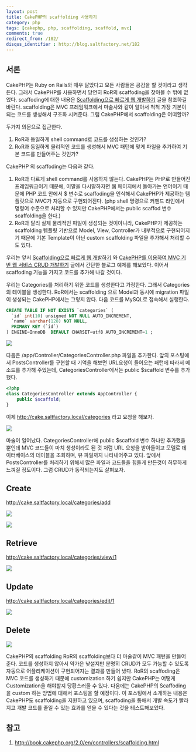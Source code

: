 ```yaml
---
layout: post
title: CakePHP의 scaffolding 사용하기
category: php
tags: [cakephp, php, scaffolding, scaffold, mvc]
comments: true
redirect_from: /182/
disqus_identifier : http://blog.saltfactory.net/182
---
```


## 서론

CakePHP는 Ruby on Rails와 매우 닮았다고 모든 사람들은 공감을 할 것이라고 생각든다. 그래서 CakePHP를 사용하면서 당연히 RoR의 scaffoding을 찾아볼 수 밖에 없었다. scaffoding에 대한 내용은 [Scaffolding으로 빠르게 웹 개발하기](http://blog.saltfactory.net/177) 글을 참조하길 바란다. scaffolding은 MVC 프레임워크에서 마술사와 같이 알아서 척척 가장 기본이 되는 코드를 생성해서 구조화 시켜준다. 그럼 CakePHP에서 scaffolding은 어떠할까?

두가지 의문으로 접근한다.
1. RoR과 동일하게 shell command로 코드를 생성하는 것인가?
2. RoR과 동일하게 물리적인 코드를 생성해서 MVC 패턴에 맞게 파일을 추가하여 기본 코드를 만들어주는 것인가?

CakePHP 의 scaffoding는 다음과 같다.
1. RoR과 다르게 shell command를 사용하지 않는다. CakePHP는 PHP로 만들어진 프레임워크이기 때문에, 이말을 다시말하자면 웹 페이지에서 돌아가는 언어이기 때문에 PHP 코드 안에서 $ 변수로 scaffoding을 인식해서 CakePHP가 제공하는 템플릿으로 MVC가 자동으로 구현되어진다. (php shell 명령으로 커멘드 라인에서 명령어 수준으로 처리할 수 있지만 CakePHP에서는 public scaffod 변수 scaffolding을 한다.)
2. RoR과 달리 실제 물리적인 파일이 생성되는 것이아니라, CakePHP가 제공하는 scaffolding 템플릿 기반으로 Model, View, Controller가 내부적으로 구현되어지기 때문에 기본 Template이 아닌 custom scaffolding 파일을 추가해서 처리할 수도 있다.

우리는 앞서 [Scaffolding으로 빠르게 웹 개발하기](http://blog.saltfactory.net/177) 와 [CakePHP를 이용하여 MVC 기반 웹 서비스 CRUD 개발하기](http://blog.saltfactory.net/181) 글에서 간단한 블로그 예제를 해보았다. 이어서 scaffoding 기능을 가지고 코드를 추가해 나갈 것이다.

<!--more-->

우리는 Categories를 처리하기 위한 코드를 생성한다고 가정한다. 그래서 Categories의 테이블을 생성한다. RoR에서는 scaffolding 으로 Model과 동시에 migration 파일이 생성되는 CakePHP에서는 그렇지 않다. 다음 코드를 MySQL로 접속해서 실행한다.

```sql
CREATE TABLE IF NOT EXISTS `categories` (
  `id` int(10) unsigned NOT NULL AUTO_INCREMENT,
  `name` varchar(128) NOT NULL,
  PRIMARY KEY (`id`)
) ENGINE=InnoDB  DEFAULT CHARSET=utf8 AUTO_INCREMENT=1 ;
```

![](http://hbn-blog-assets.s3.ap-northeast-2.amazonaws.com/saltfactory/images/833f7d68-6dae-40e3-901c-a56412ab2fe0)

다음은 /app/Controller/CategoriesController.php 파일을 추가한다. 앞의 포스팅에서 PostsController를 구현할 때 기억을 해보면 URL요청이 들어오는 패턴에 따라서 메소드를 추가해 주었는데, CategoriesController에서는 public $scaffold 변수를 추가했다.

```php
<?php
class CategoriesController extends AppController {
    public $scaffold;
}
```

이제 http://cake.saltfactory.local/categories 라고 요청을 해보자.

![](http://hbn-blog-assets.s3.ap-northeast-2.amazonaws.com/saltfactory/images/dfac0e9a-d43a-4545-9d9e-44f44a8a0f30)

마술이 일어났다. CategoriesController에 public $scaffold 변수 하나만 추가했을 뿐인데 MVC 코드들이 마치 생성이라도 된 것 처럼 URL 요청을 받아들이고 모델로 데이터베이스의 테이블을 조회하며, 뷰 파일까지 나타내어주고 있다. 앞에서 PostsController를 처리하기 위해서 많은 파일과 코드들을 힘들게 만든것이 허무하게 느껴질 정도이다. 그럼 CRUD가 동작되는지도 살펴보자.

## Create

http://cake.saltfactory.local/categories/add

![](http://hbn-blog-assets.s3.ap-northeast-2.amazonaws.com/saltfactory/images/7e79f213-54c8-4924-9840-90e645a79a4d)

![](http://hbn-blog-assets.s3.ap-northeast-2.amazonaws.com/saltfactory/images/b8fa32f5-fd91-4fb2-8fb8-05d6fe4c8585)

## Retrieve

http://cake.saltfactory.local/categories/view/1

![](http://hbn-blog-assets.s3.ap-northeast-2.amazonaws.com/saltfactory/images/4ceb33b9-16b4-46c4-bfe4-b12b9785ecf2)

## Update

http://cake.saltfactory.local/categories/edit/1

![](http://hbn-blog-assets.s3.ap-northeast-2.amazonaws.com/saltfactory/images/c7cdbd94-2b90-4fd8-b275-678ca8baa586)

## Delete

![](http://hbn-blog-assets.s3.ap-northeast-2.amazonaws.com/saltfactory/images/dceff601-3faf-49da-b544-053fe89436a2)

CakePHP의 scaffolding RoR의 scaffolding보다 더 마술같이 MVC 패턴을 만들어준다. 코드를 생성하지 않아서 약가은 낯설지만 분명히 CRUD가 모두 가능할 수 있도록 자동으로 어플리케이션이 구현되어지는 결과를 만들어 냈다. RoR의 scaffoding은 MVC 코드를 생성하기 때문에 customization 하기 쉽지만 CakePHP는 어떻게 Customization을 해야할지 당황스러울 수 있다. 다음에는 CakePHP의 Scaffoding을 custom 하는 방법에 대해서 포스팅을 할 예정이다. 이 포스팅에서 소개하는 내용은 CakePHP도 scaffolding을 지원하고 있으며, scaffoding을 통애서 개발 속도가 빨라지고 개발 코드를 줄일 수 있는 효과를 얻을 수 있다는 것을 테스트해보았다.


## 참고

1. http://book.cakephp.org/2.0/en/controllers/scaffolding.html


